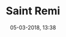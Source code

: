 ---
title: Saint Remi
menu: saint remi
created: 10-11-2017, 04:22
date: 05-03-2018, 13:38
modified: 05-03-2018, 13:38
itempage: Article
taxonomy:
    category: [docs, fr]
content:
    items:
       '@taxonomy':
         category: [remi, fr]
    order:
        by: default
        dir: asc
    limit: 1
    pagination: true
metadata:
   description: "Nous présentons ici la vie de saint Remi selon le chapitre 16 et 141 de la Légende dorée (aussi appelée Legenda Aurea) écrit par Jacques de Voragine comme à l'origine de l'histoire selon laquelle s'est instaurée la cérémonie du sacre des anciens roi de France en la Cathédrale Notre Dame de Reims."
   keywords: ''
   image: clovis_700x949.jpg
   image_height: 700
   image_width: 949
   image_title: "Maître de saint Gilles, “Le Baptème de Clovis”"
   image_legend: ""
   'twitter:card': summary
significantlinks: ["https://github.com/tidiview/francois-vidit.com/blob/master/user/sites/docs/pages/01.home/03.reims/02.saint-remi/docs_with_pages.fr.md"]
specialty: ["Histoire de France", "Antiquité tardive", "Christianisme", "Saint", "Reims", "Saint Remi", "Clovis", "Baptème de Clovis", "Jacques de VORAGINE", "Légende Dorée", "Cathédrale Notre-Dame de Reims"]
shortcode-core:
   active: true
sitemap:
   changefreq: weekly
   priority: 0.9
---